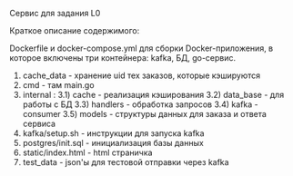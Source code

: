 Сервис для задания L0

Краткое описание содержимого:

Dockerfile и docker-compose.yml для сборки Docker-приложения, в которое включены три контейнера: kafka, БД, go-сервис.

1) cache_data - хранение uid тех заказов, которые кэшируются
2) cmd - там main.go
3) internal :
  3.1) cache - реализация кэширования
  3.2) data_base - для работы с БД
  3.3) handlers - обработка запросов
  3.4) kafka - consumer
  3.5) models - структуры данных для заказа и ответа сервиса
4) kafka/setup.sh - инструкции для запуска kafka
5) postgres/init.sql - инициализация базы данных
6) static/index.html - html страничка
7) test_data - json'ы для тестовой отправки через kafka
